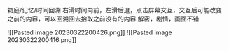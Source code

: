 箱庭/记忆/时间回溯
右滑时间向前，左滑后退，点击屏幕交互，交互后可能改变之前的内容，可以回溯回去拾取之前没有的内容
解密，剧情，画面不错




![[Pasted image 20230322200426.png]]
![[Pasted image 20230322200416.png]]